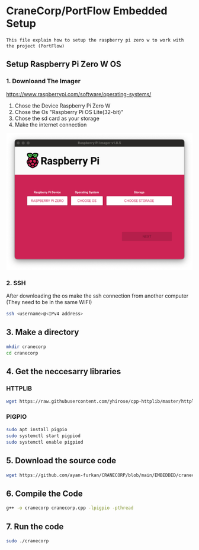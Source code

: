 # CraneCorp/PortFlow Embedded Setup

    This file explain how to setup the raspberry pi zero w to work with the project (PortFlow)

## Setup Raspberry Pi Zero W OS

### 1. Downloand The Imager
https://www.raspberrypi.com/software/operating-systems/

1. Chose the Device Raspberry Pi Zero W
2. Chose the Os "Raspberry Pi OS Lite(32-bit)"
3. Chose the sd card as your storage
4. Make the internet connection

![Raspberry Imager](images/rasp_imager.png)
    
### 2. SSH
After downloading the os make the ssh connection from another computer (They need to be in the same WIFI)

```bash
ssh <username>@<IPv4 address> 
```
## 3. Make a directory
```bash
mkdir cranecorp
cd cranecorp
```
## 4. Get the neccesarry libraries
### HTTPLIB
```bash
wget https://raw.githubusercontent.com/yhirose/cpp-httplib/master/httplib.h
```
### PIGPIO
```bash
sudo apt install pigpio
sudo systemctl start pigpiod
sudo systemctl enable pigpiod
```

## 5. Download the source code
```bash
wget https://github.com/ayan-furkan/CRANECORP/blob/main/EMBEDDED/cranecorp.cpp
```

## 6. Compile the Code 
```bash
g++ -o cranecorp cranecorp.cpp -lpigpio -pthread
```
## 7. Run the code 
```bash
sudo ./cranecorp
```